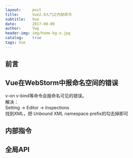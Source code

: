 ```yaml
---
layout:     post
title:      Vue2.0入门之内部命令
subtitle:   Vue
date:       2017-08-09
author:     Ywg
header-img: img/home-bg-o.jpg
catalog:    true
tags: Vue
---
```


## 前言

## Vue在WebStorm中报命名空间的错误
v-on v-bind等命令会报命名可见的错误。<br>
解决：<br>
Setting -> Editor -> Inspections <br>
找到XML，把 Unbound XML namespace prefix的勾去掉即可

## 内部指令

## 全局API
